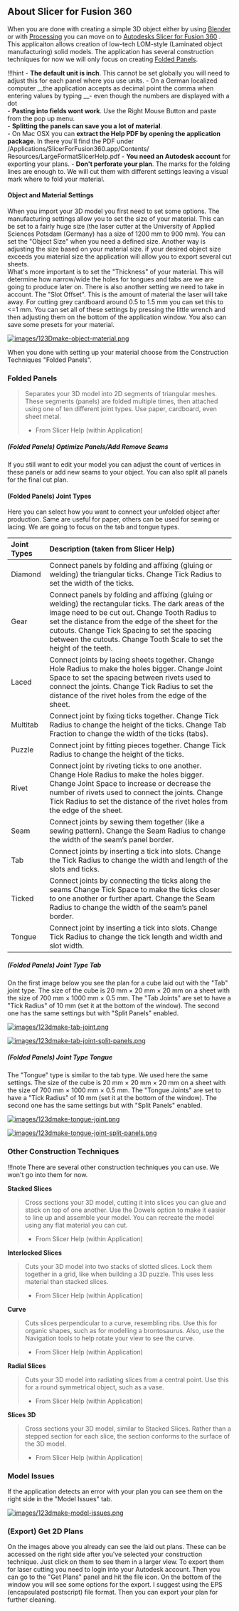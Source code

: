 ## About Slicer for Fusion 360

When you are done with creating a simple 3D object either by using [Blender](/doing-papercraft/blender/) or with [Processing](/doing-papercraft/processing/) you can move on to [Autodesks Slicer for Fusion 360](https://apps.autodesk.com/FUSION/en/Detail/Index?id=8699194120463301363&os=Win64&appLang=en) . This applicaiton allows creation of low-tech LOM-style (Laminated object manufacturing) solid models. The application has several construction techniques for now we will only focus on creating [Folded Panels](#folded-panels).  

!!!hint
    - __The default unit is inch__. This cannot be set globally you will need to adjust this for each panel where you use units.
    - On a German localized computer __the application accepts as decimal point the comma when entering values by typing __- even though the numbers are displayed with a dot  
    - __Pasting into fields wont work__. Use the Right Mouse Button and paste from the pop up menu.  
    - __Splitting the panels can save you a lot of material__.  
    - On Mac OSX you can __extract the Help PDF by opening the application package__. In there you'll find the PDF under /Applications/SlicerForFusion360.app/Contents/
        Resources/LargeFormatSlicerHelp.pdf
    - __You need an Autodesk account__ for exporting your plans.
    - __Don't perforate your plan__. The marks for the folding lines are enough to. We will cut them with different settings leaving a visual mark where to fold your material.  

<!-- !!!warning
    __The application tends to crash.__ Save your work often!   -->

#### Object and Material Settings  

When you import your 3D model you first need to set some options. The manufacturing settings allow you to set the size of your material. This can be set to a fairly huge size (the laser cutter at the University of Applied Sciences Potsdam (Germany) has a size of 1200 mm to 900 mm). You can set the "Object Size" when you need a defined size. Another way is adjusting the size based on your material size. if your desired object size exceeds you material size the application will allow you to export several cut sheets.  
What's more important is to set the "Thickness" of your material. This will determine how narrow/wide the holes for tongues and tabs are we are going to produce later on. There is also another setting we need to take in account. The "Slot Offset". This is the amount of material the laser will take away. For cutting grey cardboard around 0.5 to 1.5 mm you can set this to <=1 mm. You can set all of these settings by pressing the little wrench and then adjusting them on the bottom of the application window. You also can save some presets for your material.   


[![images/123Dmake-object-material.png](images/123Dmake-object-material.png)](images/123Dmake-object-material.png)  


When you done with setting up your material choose from the Construction Techniques "Folded Panels".  

### Folded Panels   

> Separates your 3D model into 2D segments of triangular meshes. These segments (panels) are folded multiple times, then attached using one of ten different joint types. Use paper, cardboard, even sheet metal.  
> - From Slicer Help (within Application)  


##### (Folded Panels) Optimize Panels/Add Remove Seams

If you still want to edit your model you can adjust the count of vertices in these panels or add new seams to your object. You can also split all panels for the final cut plan.  

#### (Folded Panels) Joint Types  

Here you can select how you want to connect your unfolded object after production. Same are useful for paper, others can be used for sewing or lacing. We are going to focus on the tab and tongue types.  

| Joint Types | Description (taken from Slicer Help)                                                                                                                                                                                                                                                                                                 |
| :---        | :---                                                                                                                                                                                                                                                                                                                                   |
| Diamond     | Connect panels by folding and affixing (gluing or welding) the triangular ticks. Change Tick Radius to set the width of the ticks.                                                                                                                                                                                                     |
| Gear        | Connect panels by folding and affixing (gluing or welding) the rectangular ticks. The dark areas of the image need to be cut out. Change Tooth Radius to set the distance from the edge of the sheet for the cutouts. Change Tick Spacing  to set the spacing between the cutouts. Change Tooth Scale  to set the height of the teeth. |
| Laced       | Connect joints by lacing sheets together. Change Hole Radius to make the holes bigger. Change Joint Space to set the spacing between rivets used to connect the joints. Change Tick Radius to set the distance of the rivet holes from the edge of the sheet.                                                                          |
| Multitab    | Connect joint by fixing ticks together. Change Tick Radius to change the height of the ticks. Change Tab Fraction to change the width of the ticks (tabs).                                                                                                                                                                             |
| Puzzle      | Connect joint by fitting pieces together. Change Tick Radius to change the height of the ticks.                                                                                                                                                                                                                                        |
| Rivet       | Connect joint by riveting ticks to one another. Change Hole Radius to make the holes bigger. Change Joint Space to increase or decrease the number of rivets used to connect the joints. Change Tick Radius to set the distance of the rivet holes from the edge of the sheet.                                                         |
| Seam        | Connect joints by sewing them together (like a sewing pattern). Change the Seam Radius to change the width of the seam’s panel border.                                                                                                                                                                                                 |
| Tab         | Connect joints by inserting a tick into slots. Change the Tick Radius to change the width and length of the slots and ticks.                                                                                                                                                                                                           |
| Ticked      | Connect joints by connecting the ticks along the seams Change Tick Space to make the ticks closer to one another or further apart. Change the Seam Radius to change the width of the seam’s panel border.                                                                                                                              |
| Tongue      | Connect joint by inserting a tick into slots. Change Tick Radius to change the tick length and width and slot width.                                                                                                                                                                                                                   |

##### (Folded Panels) Joint Type Tab  

On the first image below you see the plan for a cube laid out with the "Tab" joint type. The size of the cube is 20 mm × 20 mm × 20 mm on a sheet with the size of 700 mm × 1000 mm × 0.5 mm. The "Tab Joints" are set to have a "Tick Radius" of 10 mm (set it at the bottom of the window). The second one has the same settings but with "Split Panels" enabled.  

[![images/123dmake-tab-joint.png](images/123dmake-tab-joint.png)](images/123dmake-tab-joint.png)  

[![images/123dmake-tab-joint-split-panels.png](images/123dmake-tab-joint-split-panels.png)](images/123dmake-tab-joint-split-panels.png)  


##### (Folded Panels) Joint Type Tongue

The "Tongue" type is similar to the tab type. We used here the same settings. 
 The size of the cube is 20 mm × 20 mm × 20 mm on a sheet with the size of 700 mm × 1000 mm × 0.5 mm. The "Tongue Joints" are set to have a "Tick Radius" of 10 mm (set it at the bottom of the window). The second one has the same settings but with "Split Panels" enabled.  

[![images/123dmake-tongue-joint.png](images/123dmake-tongue-joint.png)](images/123dmake-tongue-joint.png)  

[![images/123dmake-tongue-joint-split-panels.png](images/123dmake-tongue-joint-split-panels.png)](images/123dmake-tongue-joint-split-panels.png)  


### Other Construction Techniques

!!!note
    There are several other construction techniques you can use. We won't go into them for now.   

__Stacked Slices__  

> Cross sections your 3D model, cutting it into slices you can glue and stack on top of one another. Use the Dowels option to make it easier to line up and assemble your model. You can recreate the model using any flat material you can cut.  
> - From Slicer Help (within Application)  

__Interlocked Slices__  

> Cuts your 3D model into two stacks of slotted slices. Lock them together in a grid, like when building a 3D puzzle. This uses less material than stacked slices.  
> - From Slicer Help (within Application)  


__Curve__  

>Cuts slices perpendicular to a curve, resembling ribs. Use this for organic shapes, such as for modelling a brontosaurus. Also, use the Navigation tools to help rotate your view to see the 
curve.  
> - From Slicer Help (within Application)  


__Radial Slices__  

>Cuts your 3D model into radiating slices from a central point.  Use this for a round symmetrical object, such as a vase.  
> - From Slicer Help (within Application)  



__Slices 3D__  

>Cross sections your 3D model, similar to Stacked Slices. Rather than a stepped section for each slice, the section conforms to the surface of the 3D model. 
> - From Slicer Help (within Application)  


### Model Issues

If the application detects an error with your plan you can see them on the right side in the "Model Issues" tab.  

[![images/123dmake-model-issues.png](images/123dmake-model-issues.png)](images/123dmake-model-issues.png)  

### (Export) Get 2D Plans   

On the images above you already can see the laid out plans. These can be accessed on the right side after you've selected your construction technique. Just click on them to see them in a larger view. To export them for laser cutting you need to login into your Autodesk account. Then you can go to the "Get Plans" panel and hit the file icon. On the bottom of the window you will see some options for the export. I suggest using the EPS (encapsulated postscript) file format. Then you can export your plan for further cleaning.  

